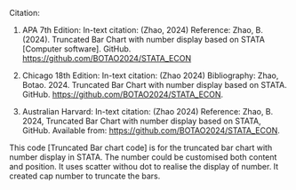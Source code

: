 Citation:
1. APA 7th Edition:
In-text citation: (Zhao, 2024)
Reference: Zhao, B. (2024). Truncated Bar Chart with number display based on STATA [Computer software]. GitHub. https://github.com/BOTAO2024/STATA_ECON

2. Chicago 18th Edition:
In-text citation: (Zhao 2024)
Bibliography: Zhao, Botao. 2024. Truncated Bar Chart with number display based on STATA. GitHub. https://github.com/BOTAO2024/STATA_ECON.

3. Australian Harvard:
In-text citation: (Zhao 2024)
Reference: Zhao, B. 2024, Truncated Bar Chart with number display based on STATA, GitHub. Available from: https://github.com/BOTAO2024/STATA_ECON.

This code [Truncated Bar chart code] is for the truncated bar chart with number display in STATA. The number could be customised both content and position. It uses scatter withou dot to realise the display of number. 
It created cap number to truncate the bars. 
